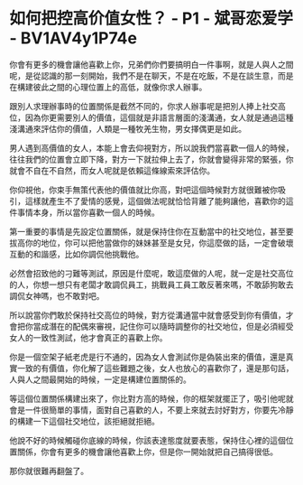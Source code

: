 # 如何把控高价值女性？ - P1 - 斌哥恋爱学 - BV1AV4y1P74e

你會有更多的機會讓他喜歡上你，兄弟們你們要搞明白一件事啊，就是人與人之間呢，是從認識的那一刻開始，我們不是在聊天，不是在吃飯，不是在談生意，而是在構建彼此之間的心理位置上的高低，就像你求人辦事。

跟別人求理辦事時的位置關係是截然不同的，你求人辦事呢是把別人捧上社交高位，因為你更需要別人的價值，這個就是非語言層面的淺溝通，女人就是通過這種淺溝通來評估你的價值，人類是一種牧羌生物，男女擇偶更是如此。

男人遇到高價值的女人，本能上會去仰視對方，所以說我們當喜歡一個人的時候，往往我們的位置會立即下降，對方一下就拉伸上去了，你就會變得非常的緊張，你就會不自在不自然，而女人呢就是依賴這條線索來評估你。

你仰視他，你束手無策代表他的價值就比你高，對吧這個時候對方就很難被你吸引，這樣就產生不了愛情的感覺，這個做法呢就恰恰背離了能夠讓他，喜歡你的這件事情本身，所以當你喜歡一個人的時候。

第一重要的事情是先設定位置關係，就是保持住你在互動當中的社交地位，甚至要拔高你的地位，你可以把他當做你的妹妹甚至是女兒，你這麼做的話，一定會破壞互動的和諧感，比如你調侃他挑戰他。

必然會招致他的刁難等測試，原因是什麼呢，敢這麼做的人呢，就一定是社交高位的人，你想一想只有老闆才敢調侃員工，挑戰員工員工敢反著來嗎，不敢舔狗敢去調侃女神嗎，也不敢對吧。

所以說當你們敢於保持社交高位的時候，對方從溝通當中就會感受到你有價值，才會把你當成潛在的配偶來審視，記住你可以隨時調整你的社交地位，但是必須經受女人的一致性測試，他才會真正的喜歡上你。

你是一個空架子紙老虎是行不通的，因為女人會測試你是偽裝出來的價值，還是真實一致的有價值，你化解了這些難題之後，女人也放心的喜歡你了，還是那句話，人與人之間最開始的時候，一定是構建位置關係的。

等這個位置關係構建出來了，你比對方高的時候，你的框架就擺正了，吸引他呢就會是一件很簡單的事情，面對自己喜歡的人，不要上來就去討好對方，你要先冷靜的構建一下這個社交地位，該拒絕就拒絕。

他說不好的時候觸碰你底線的時候，你該表達態度就要表態，保持住心裡的這個位置關係，你會有更多的機會讓他喜歡上你，但是你一開始就把自己搞得很低。

那你就很難再翻盤了。